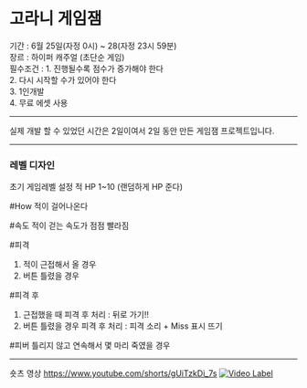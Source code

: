 <h1>고라니 게임잼</h1>
기간 : 6월 25일(자정 0시) ~ 28(자정 23시 59분) </br>
장르 : 하이퍼 캐주얼 (초단순 게임)</br>
필수조건 : 1. 진행될수록 점수가 증가해야 한다</br>
2. 다시 시작할 수가 있어야 한다</br>
3. 1인개발</br>
4. 무료 에셋 사용</br>

* * *
실제 개발 할 수 있었던 시간은 2일이여서
2일 동안 만든 게임잼 프로젝트입니다.

* * *
<h3> 레벨 디자인 </h3>
초기 게임레벨 설정
적 HP 1~10 (랜덤하게 HP 준다)

#How
적이 걸어나온다

#속도
적이 걷는 속도가 점점 빨라짐

#피격
1. 적이 근접해서 올 경우
2. 버튼 틀렸을 경우

#피격 후
1. 근접했을 때 피격 후 처리 : 뒤로 가기!! 
2. 버튼 틀렸을 경우 피격 후 처리 : 피격 소리 + Miss 표시 뜨기

#피버
틀리지 않고 연속해서 몇 마리 죽였을 경우

* * *
숏츠 영상
https://www.youtube.com/shorts/gUiTzkDi_7s
[![Video Label](http://img.youtube.com/shorts/vi/gUiTzkDi_7s/0.jpg)](https://www.youtube.com/shorts/gUiTzkDi_7s)
